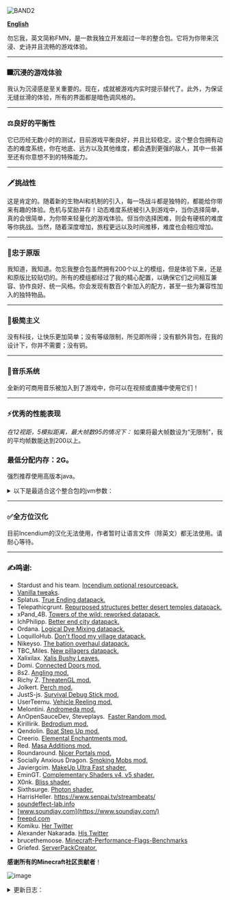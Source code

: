 
![BAND2](https://github.com/Rad586/Forget-Me-Not/assets/99306685/4bf45780-aa77-40ee-a769-95897a52e8e5)

[**English**](./README.md)

勿忘我，英文简称FMN，是一款我独立开发超过一年的整合包。它将为你带来沉浸、史诗并且流畅的游戏体验。

***
### **🎆沉浸的游戏体验**
我认为沉浸感是至关重要的。现在，成就被游戏内实时提示替代了。此外，为保证无缝丝滑的体验，所有的界面都是暗色调风格的。

***
### **⚖良好的平衡性**
它已历经无数小时的测试，目前游戏平衡良好，并且比较稳定。这个整合包拥有动态的难度系统，你在地底、远方以及其他维度，都会遇到更强的敌人，其中一些甚至还有你意想不到的特殊能力。

***
### **🗡挑战性**
这是肯定的。随着新的生物AI和机制的引入，每一场战斗都是独特的，都能给你带来有趣的体验。危机与奖励并存！动态难度系统被引入到游戏中，当你选择简单，真的会很简单，为你带来轻量化的游戏体验。但当你选择困难，则会有硬核的难度等你挑战。当然，随着深度增加，旅程更远以及时间推移，难度也会相应增加。

***
### **🌿忠于原版**
我知道，我知道。勿忘我整合包虽然拥有200个以上的模组，但是体验下来，还是和原版比较贴切的。所有的模组都经过了我的精心配置，以确保它们之间相互兼容、协作良好、统一风格。你会发现有数百个新加入的配方，甚至一些为兼容性加入的独特物品。

***
### **🎨极简主义**
没有科技，让快乐更加简单；没有等级限制，所见即所得；没有额外背包，在我的设计下，你并不需要；没有铜。

***
### **🎵音乐系统**
全新的可商用音乐被加入到了游戏中，你可以在视频或直播中使用它们！

***
### **⚡优秀的性能表现**
_在12视距，5模拟距离，最大帧数95的情况下：_
如果将最大帧数设为“无限制”，我的平均帧数能达到200以上。

### **最低分配内存：2G。**

强烈推荐使用高版本java。
<details>
<summary>以下是最适合这个整合包的jvm参数：</summary>
**默认分配6G，你可以根据需要自行修改xms和xmx的数值**。

`-Xms6G -Xmx6G -XX:+UnlockExperimentalVMOptions -XX:+UseShenandoahGC -XX:AllocatePrefetchStyle=1 -XX:ShenandoahGuaranteedGCInterval=1000000 -XX:+SegmentedCodeCache -XX:ReservedCodeCacheSize=188m -XX:NonProfiledCodeHeapSize=80m -XX:ProfiledCodeHeapSize=96m -XX:NonNMethodCodeHeapSize=12m -XX:MetaspaceSize=320m -XX:+AlwaysActAsServerClassMachine -XX:+AlwaysPreTouch -XX:+PerfDisableSharedMem -XX:+UseNUMA -XX:+UseNewLongLShift -XX:+UseVectorCmov -XX:+UseFastStosb -XX:-DontCompileHugeMethods -XX:+UseCompressedOops -XX:+UseCompressedClassPointers -XX:+UseLargePages -XX:+UseFastUnorderedTimeStamps -XX:+UseCriticalJavaThreadPriority`
</details>

***
### **✅全方位汉化**
目前Incendium的汉化无法使用，作者暂时让语言文件（除英文）都无法使用。请耐心等待。

***
### **✍鸣谢**: 
* Stardust and his team. [Incendium optional resourcepack.](https://modrinth.com/resourcepack/incendium-optional-resourcepack)
* [Vanilla tweaks](https://vanillatweaks.net/). 
* Splatus. [True Ending datapack.](https://modrinth.com/datapack/true-ending)
* Telepathicgrunt. [Repurposed structures better desert temples datapack.](https://modrinth.com/datapack/repurposed-structures-better-desert-temples-compat)
* xPand_4B. [Towers of the wild: reworked datapack.](https://modrinth.com/datapack/towers-of-the-wild-reworked)
* IchPhilipp. [Better end city datapack.](https://www.planetminecraft.com/data-pack/better-end-city-by-ichphilipp/)
* Ordana. [Logical Dye Mixing datapack.](https://modrinth.com/datapack/logical-dye-mixing)
* LoquilloHub. [Don't flood my village datapack.](https://modrinth.com/datapack/dfmv)
* Nikeyso. [The bation overhaul datapack.](https://modrinth.com/datapack/the-bastion-overhaul)
* TBC_Miles. [New pillagers datapack.](https://www.planetminecraft.com/data-pack/new-pillagers-better-structures/)
* Xalixilax. [Xalis Bushy Leaves.](https://modrinth.com/resourcepack/xalis-bushy-leaves)
* Domi. [Connected Doors mod.](https://modrinth.com/mod/connected-doors)
* 8s2. [Angling mod.](https://modrinth.com/mod/angling)
* Richy Z. [ThreatenGL mod.](https://github.com/Numelon-Softworks/ThreatenGL)
* Jolkert. [Perch mod. ](https://modrinth.com/mod/perch/version/1.0.0-1.19.2)
* JustS-js. [Survival Debug Stick mod.](https://modrinth.com/mod/survival-debug-stick)
* UserTeemu. [Vehicle Reeling mod.](https://modrinth.com/mod/vehicle-reeling/versions)
* Melontini. [Andromeda mod.](https://modrinth.com/mod/andromeda)
* AnOpenSauceDev, Steveplays.  [Faster Random mod.](https://modrinth.com/mod/faster-random)
* Kirillirik. [Bedrodium mod.](https://modrinth.com/mod/bedrodium)
* Qendolin. [Boat Step Up mod.](https://modrinth.com/mod/boatstepup)
* Creerio. [Elemental Enchantments mod.](https://modrinth.com/mod/elemental-enchantments)
* Red. [Masa Additions mod.](https://modrinth.com/mod/masaadditions)
* Roundaround. [Nicer Portals mod.](https://modrinth.com/mod/nicer-portals)
* Socially Anxious Dragon. [Smoking Mobs mod.](https://modrinth.com/mod/smoking_mobs)
* Javiergcim. [MakeUp Ultra Fast shader.](https://modrinth.com/shader/makeup-ultra-fast-shaders)
* EminGT. [Complementary Shaders v4, v5 shader.](https://modrinth.com/shader/complementary-unbound)
* X0nk. [Bliss shader.](https://modrinth.com/shader/bliss-shader)
* Sixthsurge. [Photon shader.](https://github.com/sixthsurge/photon?tab=MIT-1-ov-file)
* HarrisHeller. https://www.senpai.tv/streambeats/
* [soundeffect-lab.info](https://soundeffect-lab.info/)
* [www.soundjay.com](https://www.soundjay.com/)
* [freepd.com](https://freepd.com/)
* Komiku. [Her Twitter](https://twitter.com/RrrrroseAzerty)
* Alexander Nakarada. [His Twitter](https://twitter.com/thenakarada)
* brucethemoose. [Minecraft-Performance-Flags-Benchmarks](https://github.com/brucethemoose/Minecraft-Performance-Flags-Benchmarks)
* Griefed. [ServerPackCreator.](https://serverpackcreator.de/#/)

**感谢所有的Minecraft社区贡献者**！

![image](https://github.com/Rad586/Forget-Me-Not/assets/99306685/899561d2-07aa-4f2c-b20b-2034f9f81c56)

<details>
<summary>更新日志：</summary>


## **2.8.0**
  - 新增群系温度系统（kjs），当然也包括下界群系。
  - 怪物现在能通过击杀史莱姆/岩浆怪/村民/玩家来进化自身（kjs）。
  - 地下可能生成会移动的“矿石”（kjs）！
  - 用更加性能友好的方式实现了部分建筑的挖掘疲劳效果（kjs）.
  - 感谢 epic dungeons 模组带来的新地牢！
  - 新附魔：深渊诅咒（kjs）！它将根据你护甲上的诅咒种类提升伤害！
  - 发射器可以使用末影珍珠了（kjs）.
  - 感谢新版 andromeda 模组带来的工具提示动画！
  - 修复了 takes a pillage 相关崩溃。
  - 禁用了峡谷生成。
  - 降低了美西螈生成率，提升性能。
  - 用钗的灾厄村民现在只能固定格挡 7 点伤害。
  - 让所有自定义的“非常稀有”等级的附魔无法交易获取（kjs）。
  - 食用发光浆果能够触发发光受击效果了（kjs）。
  - 现在连锁闪电附魔与横扫之刃不兼容了（kjs）。
  - 修复了洞穴中生成猪的问题（拼写错误导致）。
  - 提升了深板岩钻石矿可能的额外掉落量。
  - 将常量声明移动到了对应的模块里（kjs）。
  - 恢复了长按攻击设定。
  - 把洞穴迷雾的颜色改成了黑色。
  - 新增了 waxable coral。
  - 更新了 e4mc。
  - 更新了 faster random。
  - 更新了 emi。

## **2.7.1**
  - 新增了 threadengl，见 2.7.0。
  - 修复了地下城装备附魔的崩溃。
  - 用 this is what u need 替代了 show me what you got，预防可能的崩溃。
  - 修复了轮子配方。
  - 实现了 up we go 模组的内容，烟花现在能给实体提供升力了（kjs）。
  - 改变了高亮流浪商人的方式(kjs).
  - 优化了 kjs 代码里的代码生成。
  - 新增了 beautiful tnts。
  - 更新了 bad optimizations。
  - 更新了 immediately fast。
  - 更新了 furnace boost。
  - 更新了 appleskin。
  - 更新了 farmers delight。
  - 更新了 servercore。
  - 更新了 fabric language kotlin。
  - 更新了 boat break fix。
  - 更新了 emi。

## **2.7.0**
  - 酿造系统大升级！新增了66种药水及其合成配方（kjs）！小心，女巫也可能会投掷这些新药水！（kjs）!
  - 更多，更多附魔！新增了28个新附魔（kjs）！有的诅咒有时能发挥正面作用。
  - 劫掠者，卫道士，猪灵，猪灵蛮兵现在能使用不同武器，发挥其特长了（kjs）！
  - （还没有加，cf不通过）新增了 threatengl，为客户端带来了帧数的飞跃。
  - 感谢 options profile 模组带来的配置预设功能！
  - 重构了两次 js 代码，现在性能比以前还要更好（kjs）。
  - 重新构想并改进了战斗体验。现在你的攻击速度更快（牺牲了一些攻击力），并且能够无前摇地造成伤害。此外，你不再能“长按攻击”了。
  - 新增了 icterine。尽管我禁用了几乎全部成就，仍然留下了一些来保证 incendium 正常运作。
  - 新增了 geckolib armor compat。我也不懂这个能不能提升性能...
  - 回调了 tectonic 的地形高度修改。
  - 新物品：免死金牌（kjs）！这是一个下界版的不死图腾。你可以用金块合成它！
  - 不是新武器（上次忘说了）：吹雪！这是一把武士刀，可以通过潜行、疾跑、空中三种状态，组合剑技！由流浪者掉落。
  - 新武器：流火！这是一把杖形武器，能够生成并号令火球，发动致命的攻击！潜行右键可以将小火球合并，召唤大火球攻击敌人；普通右键可以号令单个火球攻击敌人！由尸壳掉落。
  - 新物品：恶魔之心！它能够复活你...吗？由凋灵骷髅或凋灵掉落！
  - 修复了原版 bug：现在末地→主世界的传送不会重置除了末地环境效果的药水效果了（kjs）。
  - 修复了原版 bug：玩家重新连接不会再重置药水效果的倍率了（kjs）。
  - 尝试修复了玩家血量为 NaN 的 bug（kjs）。
  - 不知道谁忘记给黄金钥匙和虚空钥匙加配方了。我保证它们现在能合成了。
  - 用 andromeda 里的神秘袋代替了神秘包裹。现在它可以到处丢了。
  - 用 andromeda 的解除骑乘特性代替了 kjs 里的实现。
  - 实现了一些苦力怕机制（kjs）, 开启了生物破坏游戏规则，移除了 health blast。
  - 用普通骷髅头颅替换了下界哨站的凋零骷髅头颅。
  - 重新配置了 terralith 的地下建筑的战利品表，顺手干掉了铜矿。
  - 溺尸可以在洞穴的水坑里生成了。
  - 你有可能遭遇幻术师伪装的劫掠者！这个劫掠者有点可疑（kjs）...
  - 每击杀玩家三次，末影龙都会恢复其最大生命值的50%。末影龙，我是来谈条件的...等等，啥？！
  - 将末影龙的伤害提升了约30%，桀桀桀~
  - 被末影龙击杀将减少你总计1点生命上限（kjs）。
  - 修复了末影龙最后一击时血量为 null 的问题（kjs）。
  - 末影之眼在掉落时会发光了(kjs)。
  - 移除了 无史莱姆块摔落伤害特性（kjs）。
  - 实现了物品掉落的腾空效果，移除了 droplight 及其附属（kjs）。
  - 更新了汉化。
  - 把 options.txt 移动到了 kubejs/config 文件夹里，防止覆盖用户配置（kjs）。
  - 现在红色下界砖及其变种将掉落普通下界砖，除非用精准采集。
  - 如果掉落虚空，你将会以6颗心为代价，传送回地表。
  - 通过预加载下界和末地，防止了首次进入的卡顿（kjs）。
  - 你现在不会出生在山地了。
  - 移除了 entity culling。
  - 移除了 nullscape。
  - 移除了 spoorn bounty mobs。
  - 移除了 spark。我也不知道自己为什么会忘记删...
  - 移除了 arrow entity loop drop。
  - 移除了 remove kjs default lang。
  - 新增了 morejs。
  - 新增了 stoneworks。
  - 新增了 texels paintings。
  - 新增了 show me what you got。
  - 重新加入了 fuel info。
  - 更新了 modernfix。
  - 更新了 immediately fast。
  - 更新了 faster random。
  - 更新了 bad optimizations。
  - 更新了 kubejs。
  - 更新了 emi。
  - 更新了 fancy menu。
  - 更新了 fabrication。

## **2.5.0**
  - 感谢 mobtimizations 带来的生物 AI 优化！
  - 感谢 nullscape 带来的末地群系更新！此外，优化了末地重力的实现（kjs）！
  - 优化了世界生成。一开始可能有点小卡（因为加载太快了），但很快会恢复正常。将区块构建线程限制至 2，减少了卡顿。简而言之：更少的群系细节，更快的世界生成。
  - 更新了 faster random。世界生成应该会快很多。旧存档的世界生成可能会有一些不连续。
  - 重写了脚本。有的运行速度得到了飞跃，有的可读性大大提升（kjs）。
  - 革新了附魔系统。铁砧的等级上限被锁定在了 50，但你不会再获得诅咒惩罚了。
  - 更广阔的地貌！
  - Progressive bosses 的功能已经被 be style wither 和 true ending 取代了。享受头目战吧！
  - 现在你可以切换开关自动拾取功能了！功能虽小，但大大提升了实用性。
  - 对一些群系的地物进行了去重，现在世界生成会更快更连续。
  - 修复了末地→主世界的传送触发死亡惩罚机制的问题（kjs）。
  - 特定怪物的攻击可能给予你负面效果！现在这些生物更有“个性”了！
  - 修复了时间命令扰乱血月事件的问题（kjs）。
  - 有发光效果时，受击将使吸引周围怪物的仇恨（kjs）。
  - 减少了破碎的热带草原和黑森林群系生成时造成的卡顿。
  - 用 async locator 代替了 structure essentials。
  - 优化了 servercore 的配置文件，减少了卡顿。
  - 稍微优化了猪灵的 AI。
  - 苦力怕在爆炸时可能产生药水效果云（kjs）。
  - 灾厄村民现在可能射击烟花火箭，甚至吹奏他们的山羊角（kjs）！
  - 感谢 flower patch 使花朵能像蜡烛一样放置！此外，这些花丛能够在世界中生成！
  - 感谢 swampier swamps 带来的更好的沼泽！此外，就像新版本的游戏那样，能发射带毒箭矢的骷髅也会在沼泽中生成！
  - 现在整合包不与小地图类模组冲突了（kjs）。
  - 感谢 totw modded 和我自己带来的指路石高塔变种！我懒得把我做的变种单独发一个数据包，你可以随便用就是了。
  - 感谢 hopo better ruined portals 带来的新结构！有一些结构本来是生成在地下的，但我把他们整上来了。此外，我还对它们做了一些平衡性调整。
  - 新的交通方式：拉车！你可以自己拉，也可以用马来拉！
  - 新的交通方式：滑翔之羽（kjs）！它将为你带来短暂的滑翔能力！
  - 现在你无法破坏被守护的容器了（但你仍然可以炸开，或用漏斗偷掉）。
  - 你现在无法在水中使用末影珍珠了（kjs）！
  - 鹦鹉现在不会在你跳跃时下肩！此外，如果你肩上有鹦鹉，你不会再受到摔落伤害（kjs）！新增了 perge 模组。
  - 现在你可以在生存模式合成并使用调试棒了（功能有限）！新增了 survival debug stick 模组。
  - 感谢群星模组带来的微存储功能！现在你可以像老版本那样，在合成栏存放物品！
  - 感谢 backported wolves 为我们带来新版本的变种狼！
  - 现在你最多同时拥有三只狼（kjs）。
  - 用于击杀生物的箭矢将会掉落自身。新增了 arrow entity loot drop 模组。
  - 传送门遗迹的箱子有小概率生成被诅咒的盔甲！小心，这些“生物”（或者说盔甲？）来自下界，能够破坏方块！
  - 现在你能够在无支撑方块的情况下放置梯子！新增了 lengthy ladders 模组。
  - 现在你可以通过潜行来伤害村民警卫。此外，攻击铁傀儡和村民需要潜行了（kjs）。
  - 新增了 vehicle reeling 模组。
  - 通过某种天才的方式实现了火把附火攻击。移除了 torch hit。
  - 修复了宠物驯服后生命不满的问题（kjs）。
  - 修复了 living things 模组的战利品表。
  - 修复了苦力怕爆炸给予无限假虚弱效果的问题（kjs）。
  - 船或矿车内的生物受到玩家攻击时会下船（kjs）。
  - 水下受击将降低玩家氧气值（kjs）。
  - 每 6 天，玩家都可以豁免一次致命伤害（kjs）。
  - 被驯服的实体现在不会死于“部分”伤害（kjs）。
  - 现在村民交易不会重置了，但注意，他们的交易不会随工作站改变而重置！此外，平衡了村民交易。
  - 使用“对应”工具攻击铁傀儡或雪傀儡将造成额外伤害（kjs）。
  - 着火时举盾将减少其耐久（kjs）。
  - 禁用了高压苦力怕生成。
  - 消灭了悦灵（性能原因）。
  - 启用了群星模组的磁铁。
  - 现在玩家死亡掉落物不会消失了（kjs）。
  - 实现了手动下船（kjs）。 移除了 this boat is mine。
  - 实现了睡眠增益（kjs）。 移除了 bed benefits。
  - 将牛奶桶的最大堆叠数量设为了 4.
  - 现在史莱姆块将完全防止摔落伤害（kjs）!
  - 现在右键追溯指南针和钟会有提示了（kjs）。
  - 禁用了村民跟随绿宝石的特性（性能原因）。
  - 移除了 combat enchantments（性能原因）。
  - 一些动物不再会消失了，享受农耕吧！
  - 改变了一些结构的盐和散布类型。
  - 消灭了村民航船和灾厄村民的丛林哨站的铜。
  - 纠正了脚本中的拼写错误（“dialouge”）（kjs）。
  - 整理分类了服务端脚本（kjs）。
  - 为刷怪笼和调试棒添加了提示（kjs）。
  - 新增了 kubejs additions。
  - 其他我忘记或懒得列出的细节。
  - 移除了 environmental creepers，它的功能已经在 majrusz's difficulty 中实现了。
  - 移除了 dragon fight，它会在龙战中途导致崩溃。
  - 移除了 glow inc sac，它的功能已经在 unaverage tweaks 中实现了。
  - 移除了 custom speed，它偶尔会导致崩溃。
  - 更新了 tectonic。
  - 更新了 andromeda。
  - 更新了 unaverage tweaks。
  - 更新了 fabrication。
  - 更新了 modernfix。
  - 更新了 immediately fast。
  - 更新了 bad optimizations。
  - 更新了 emi x2。
  - 更新了 fancymenu x3。
  - 更新了前置：fabric language kotlin, architectury, cupboard, konkrete 和 rhino。
  - 更新了 fabric loader。

## **2.3.0**
  - 怪物们的反击！掠夺者现在可能使用一次性的烟花攻击；怪物们可能成群出现；苦力怕拥有一定的爆炸抗性并可能携带负面效果；唤魔者可能使用他们的不死图腾；如果你击杀太多亡灵生物，怪物军团将会为它们报仇；击杀末影龙后，部分怪物将更加难缠。加入了 majruszs difficulty。
  - 很多很多方块现在拥有“粗糙度”和“弹性”的设定，虽然这项改变很难察觉，但能让你的探索更加有趣！
  - 感谢 majruszs enchantments 带来的新附魔！
  - 通过 kubejs 实现了“有限的生命”的特性。移除了 limited lives。
  - 修复了与超级血月相关的东西。
  - 抹除了发光鱿鱼。用荧石粉，而不是发光墨囊！
  - 现在会有更多与下界合金相关的东西出现在下界的宝箱里。
  - 削弱了龙装备。
  - 禁用了灵魂吞噬者以及爆炸附魔。
  - 为豹猫，青蛙，悦灵，蜜蜂和狐狸新增了战利品。
  - 略微提升了宝箱怪的出现概率。
  - 新增了游戏载入界面的转场效果。
  - 为铁砧的小提示添加了文字描述。
  - 为首次击杀铁傀儡，以及左键指路石新增了提示。
  - 禁用了劫掠兽死亡动画（兼容性原因）。
  - 修复了试验假人物品名未翻译的问题。
  - 更新了 modernfix。
  - 更新了 emi。
  - 更新了 fancymenu x2。
  - 更新了 fmndis。

## **2.2.1**
//一些关键的修复。
  - 修复了一个与 takes a pillage 相关的崩溃。
  - 服务端现在能正常使用了。
  - 修复了与 end island enderman 相关的格式错误。
  - 一些减少卡顿的优化。
  - 重新加入了 bad optimizations。
  - 略微优化了启动时脚本。
  - 修复了游戏不使用系统语言的问题。
  - 更新了 fancymenu，应该修复了很多小的UI问题，同时更新了所有自定义UI来适应新版本。
  - 改变了物品拾取提示的触发条件。
  - 禁用了玻璃瓶投掷。
  - 加入了 seamless loading screen。
  - 为首个被破坏的木头加入了提示。
  - 暂时移除了 progressive bosses（兼容原因）。
  - 重新加入了 universal enchants。
  - 禁用了蜘蛛护甲套装。
  - 减少了树叶掉落物。
  - 死亡掉落物品现在会发光。
  - 移除了 custom splash screen。
  - 移除了 remove reload screen。

## **2.2.0**
//最后，高速区块加载与稳定高帧达成了和解。
  - 修复了一个与地下城护甲相关的崩溃。
  - 修复了一个与村民交易配置相关的崩溃。
  - 提升了区块加载速度。
  - 为了更高的效率，用 stutter fix 取代了 smooth boot。
  - 脚本优化。
  - 为了更好的性能，禁用了树叶缓速。
  - 移除了 FMNS（泰拉瑞亚史莱姆）。我受不了那些古怪的碰撞箱了。
  - 为了更好的性能，禁用了水中气泡柱和熔岩飞溅效果。
  - 引入了等级来削弱经验修补附魔。
  - 提升了困难难度下，僵尸与骷髅的伤害，以及苦力怕的生命值。
  - 降低了在小型飞艇中获得钻石的概率。
  - 减少了制作追溯珍珠所需的末影珍珠。
  - 僵尸村民得到了强化。
  - 现在你能够用滚轮选定收纳袋的物品了。新增了 bundle scroll。
  - 你现在能够将鱼放回水中了！
  - 改进了山脉生成！更新了 tectonic。
  - 加入了提示音，以及载入提示。
  - 改变了大型建筑的密码值和异种建筑间隔，它们现在（应该）不会和中型建筑生成在一块了。
  - 加入了 presence footsteps。禁用了 auditory 的方块音效。挺酷的。
  - 副手位盾牌在不使用时将自动隐藏。加入了 shield disruptor。
  - 改进了前进（或后退）和跳跃镜头。加入了 camera overhaul。
  - 改变了追溯指南针的给予时机。
  - 修复了工具的选择与使用音效。
  - 改进了穿刺附魔的描述。
  - 修复了箱子提示。
  - 为红石矿石和火把新增了提示。
  - 移除了水下粒子。
  - 提升了雨的透明度。
  - 为了兼容性，移除了 universal enchants。
  - 为了更好的性能，用 wolves with armor 替代了 armorful。
  - 为了更好的性能，移除了 tumbleweed。
  - 不会有怪物生成在空岛上了。享受风景吧。
  - 移除了 mes。
  - 移除了 fish on leash。
  - 更新了 emi x2。
  - 更新了 fabrication。
  - 更新了 harvest with ease。
  - 更新了 enchant tweaker。

## **2.1.2**
  - 为环境音效添加了音调变种！ 
  - 新的灾厄村民！加入了 takes a pillage。
  - 大改了追溯珍珠，现在它用起来舒服多了。
  - 更好的末地龙战！加入了 true ending 数据包。
  - 革新了饥饿值生命回复系统，就和 combat test 里的一样！加入了 good oi' regen。
  - 新的海上结构供你探索！加入了 dungeons arise seven seas。
  - 末地建筑现在不会再生成在主岛上了。
  - 在脚本中用玩家进度代替了持久数据，应该能避免死亡重置的问题了。
  - 袭击中的灾厄村民可能会穿着护甲。用 armorful 代替了 wolves with armor。
  - 新的史莱姆机制与动画。加入了 luna slimes。
  - 禁用了紫水晶生长。紫水晶应该是稀缺资源，而不是可大量刷取的玩意儿。
  - 修复了玩家的起始脚本在服务端运行的问题。
  - 移除了铁傀儡和狼的自然回血。
  - 写了个玩家进度清除器，防止玩家数据里存太多东西。
  - 再也不用担心一次破坏太多方块！加入了 relaxed instabreak，当然还有关于它的小贴士。
  - 20 以上的生命值现在合到一条展示。加入了 colorful hearts。
  - 加入了风滚草！
  - 加入了新的末地结构。
  - 把自定义村民交易带回来了。
  - 降低了袭击者的跟随半径。
  - 大幅减少了箱子中出现的石英。
  - 更好的史莱姆攻击效果。
  - 修复了关于末影龙的提示。
  - 新增了：黑曜石、草、马、羊驼、狼和紫水晶母岩的提示。
  - 物理模组的彩蛋特性现在已经无法触发了。很多人误触按键，按钮乱飞，现在再也不会了。
  - 你不会再出生在海洋群系中了。
  - 禁用了一些环境音效，还有守卫者的诅咒音效（很吵）。
  - 加入了 bad optimizations，应该能带来一些性能提升。
  - 加入了 unaverage tweaks。
  - 加入了随机化默认烟花。新年快乐！
  - 更新了 andromeda x2。
  - 更新了 modernfix x2。
  - 更新了 emi。
  - 更新了 fabrication x3。
  - 更新了 go fish。
  - 移除了 piglin safety（功能重复）。
  - 移除了 better hidden chat（不再需要）。
  - 移除了 eldritch mobs（导致 bug）。
  - 移除了 spark，这个模组仅用于测试。

## **2.1.1**
  - 修复了船和矿车无法使用的问题。
  - 亡灵诅咒现在与黑暗诅咒不兼容。
  - 金钥匙可以被烧炼回收成金锭了。
  - 为金钥匙和兔子皮添加了游戏内提示。
  - 将工作台的工具提示换成了游戏内提示。

## **2.1.0**
  - 将指南替换为了游戏内的实时提示。
  - 通过 kubejs 实现了游戏后台的一堆东西。移除了 FTB 任务及其依赖。这花了一些时间，但值得。
  - 重新加入了原版音乐！一共 43 首！
  - 为锻造台、铁砧、工作台和祛魔台添加了提示按钮。
  - 修复了一处稀有的，因末影珍珠导致的崩溃。
  - 修复了一个经验复制手段。小心束魂附魔和绑定诅咒的组合！
  - 附近有怪物时，你无法打开箱子！但是你可以使用金钥匙强行打开它们。
  - 僵尸现在能够拾起或生成时自带物品并投掷它们！它们也许不太聪明，但总会有办法的。
  - 为工作台和附魔台添加了工具提示。
  - 降低了从猪灵蛮兵掉落特殊装备的概率。
  - 提高了骷髅的伤害。*狙击手就位*
  - 重新绘制了染料的贴图，现在看起来更贴合原版了。
  - 为难度选择界面添加了提示。
  - 为首次重生，首次破坏石头，首次破坏深层铁矿石，首次进食，首次拾起灵魂之星，首次攻击僵尸，首次攻击骷髅，首次攻击苦力怕，首次攻击史莱姆（或岩浆怪），首次攻击村民警卫等等事件添加了提示。在游戏里试试就知道了。
  - 恶魂死亡爆炸，同时配备了新的死亡动画。好玩，哈哈。
  - 大幅加强了成年僵尸村民，但小僵尸村民不会主动攻击你。此外，还降低了村民被感染为僵尸村民的概率。
  - 降低了守卫者移动速度。
  - 移除了高山群系中的部分地表铁矿石。
  - 修复了橡木船名字。世界上只有一种船。
  - 修复了物品展示框的显示问题。不知道为啥我把它关掉了。
  - 附魔金羽毛可能出现在高塔的箱子里了。
  - 降低了床的爆炸强度。
  - 削弱了手斧。
  - 移除了 llama steeds，它的功能在 tweakeroo 中已经被实现了。
  - 移除了失落城镇建筑的氧化铜装饰建筑。
  - 更新了 andromeda x2。
  - 更新了 waystone。
  - 更新了 fabricatio。
  - 更新了 fabric api。

## **2.0.0**
  - Boss 音乐和 credit 界面音乐回归！ 
  - 降低了末影龙自然回血以及龙息攻击频率。
  - 将进化附魔的等级上限设置为了Ⅱ。
  - 修复了下界合金巨锤和长枪的升级配方。
  - 修复了灵魂之星分解配方。
  - 再次消灭了最后的一点铜矿。
  - 降低了末地外岛变种末影人的追踪半径。
  - 更新了 MakeUp shader，不会在特定月相出现黑屏了。
  - 现在禁用了世界地图、小地图模组。很多人用它们传送作弊。
  - 一些游戏规则优化。
  - 更新了 recipe essentials。
  - 更新了 EMI x2。
  - 更新了 Harvest with ease。
  - 更新了 fabication。
  - 更新了 BOMD。
  - 更新了 modernfix。

## **2.0.0b**
//欢迎来到一个全新的，充满生机的世界，留下更多美好的回忆吧。
  - 更壮丽的地形生成与自然音效。
  - 更多建筑以及更优的建筑生成。
  - 游戏的版本由 1182 迁移到了 1192。
  - 更优的性能。
  - 更好的平衡。
  - 更少的模组。

## **1.3.3**
  - 添加了新的音乐！它们都来自于 Komiku，一位非常棒的艺术家！
  - 为指南添加了翻译键。一本指南，多种语言！
  - 大改了默认的物品附魔。
  - 更新了附魔组别。
  - 新增了 audio engine tweak。这应该能够修复与声音池相关的 bug。
  - 禁用了村民警卫的副手物品。这应该能修复那些少见的大卡顿。
  - 远程攻击现在能够无视无敌帧。多重射击现在与无限，力量与虚空射击不兼容了。远程怪物现在更强了。
  - 更长的死亡物品消失事件（20 分钟）。
  - 清理了一些 kubejs 的代码。
  - 更新了地下城武器模组的武器描述。
  - 禁用了漂浮射击。有漂浮射击Ⅲ后，你可以到处乱飞。
  - 降低了度过超级血月所需的击杀数。
  - 新增了 bastion overhaul。
  - 常规指路石高塔的梯子现在直通塔顶。
  - 幻翼现在无法穿过方块了。
  - 用深层金矿石代替了沙漠海底神殿变种里的粗金块。
  - 减小了下界矿石的生成规模。下界挖矿的收益太高了。
  - 破坏你自己的指路石现在只会掉落一个灵魂之星了。但第一次破坏会返还两个。
  - 将不死族海盗船的海豚骑士换成了守卫者骑士。
  - 新增了 no more underwater dismount。现在真的会有守卫者骑士了。
  - Shiraz palace 中的怪物不会再掉落护甲了，且其中的凋零骷髅被替换为了普通骷髅，它们现在持有带冲击附魔的弓。
  - 禁用了零重力附魔。
  - 降低了主世界陆地海底神殿变种的生成率。
  - 焦黑矿井现在生成于雪原群系中。
  - 指路石现在永远只会消耗 1 级经验。
  - 降低了流毒嵬中，灼炎僵尸的生成权重和数量。降低了灼炎僵尸的跟随距离。
  - 降低了灾厄村民的跟随距离。
  - 移除了去强制加载的操作。
  - 移除了 FMND。将它的维度提取成了一个数据包。
  - 附魔台现在不需要书来合成了。没有书，这就是百分百的魔法。
  - 将投射物的可视距离改为 80，它们现在不会在低模拟距离下看起来有问题了。
  - 移除了 seperated leaves。它让丛林里的小灌木秃顶了。
  - 提升了 fmn tweaks 的载入优先级。
  - 清理了自定义和汉化包内的文件，也许提升了启动速度。
  - 降低了刷怪笼检测半径，略微提升了性能。
  - 可投掷的碗和荧石粉。
  - 让地下城武器和护甲的描述更暗，提升可读性。
  - 将起始信息的通知消息转移到了动作栏上。
  - 将月相事件的通知消息转移到了动作栏上。
  - 移除了 aquatictorches。

## **1.3.2**
  - 修复了袭击中的巨大卡顿。禁用了唤魔者和卫道士的死亡动画。
  - 提升了最低受到摔落伤害的高度。新增了 minfalldistance。
  - 修复了沙层材质。更新了 FMNIW。
  - 修复了一个刷经验的方法。禁用了灵魂水晶拆解。
  - 汉化了旅行者地图。
  - 右键钟来高亮袭击者十分钟。
  - 将 ice tower 和 castle 的铜块换成了各种海晶石块。
  - 铁傀儡和猫现在能够行走在细雪上（听起来有点怪），且免疫寒冷伤害。
  - 禁用了鲨鱼和鲸鱼生成。我们不需要这些在水下疯狂自转的大块头。
  - 增加了卫道士的移动速度。
  - 调整了寒冷群系的战利品表。
  - 削弱了地下城护甲的速度加成。削弱了雪之护甲套装。
  - 禁用了莽撞附魔。前期太冲，后期太强。
  - 减少了死亡物品扩散半径。现在你不会满地爆物品了。
  - 减少了 shiraz palace 和 scorched mines 的战利品。
  - 防止玩家误伤村民守卫（你仍然可以用打火石激怒他们）。不过你不会想和他们干架的，相信我。
  - 玩家现在在死亡时会掉落更多经验。
  - 现在饥饿的消耗速度都和普通模式下一样了。
  - 将指路石传送等级消耗上限设置为 2。
  - 削弱了咯笑扫帚。禁用了咯笑扫帚的合成配方。
  - 调整了铁砧回收配方。
  - 作物堆叠上限上升到了 72。
  - 移除了钻石的堆叠限制。
  - 提升了村民守卫护甲的耐久度。
  - 禁用了 desert ruin 的生成。
  - 降低了仙人掌果生成率。
  - 移除了 terralith 建筑中的铜。
  - 更新了黄金羽毛的效果。现在会有一个小小的抬升了！
  - 延长了收纳袋消失时间。
  - 为之前新增的动物修改了死亡动画。
  - 移除了沙层战利品表。
  - 移除了重装兵的皮革掉落。
  - 更新了 modernfix。
  - 移除了日志中的配方错误信息。
  - 更新了 structure essentials。
  - 为提升载入速度，清理了一些不被使用的材质。更新了 FMN animals。更新了 FMND。
  - 更新了 FTB Quests。
  - 移除了 whereisit。我不认为加了那么多新物品。
  - 移除了 fabric shield lib。

## **1.3.1**
//亡羊补牢，为时不晚。
  - 更新了群系标签，提升了兼容性。
  - 回滚了血条展示样式。
  - 新增了鲜血大剑和猩红王冠。猪灵蛮兵小概率掉落。
  - 调整了胡萝卜模式的增益曲线。
  - 将 immersive weathering 替换为了 FMNIW，改善了性能。
  - 新增了 Yungs Better End Island。
  - 禁用了 Andromeda 的自动作物种植，因为已经有对应模组了（性能更优）。
  - 回滚了 seperate leaves 的版本，比新版快一些些。
  - 玩家登录时移除所有强制加载区块，改善性能。
  - 修复了金粒和金锭的烧炼及熔炼回收配方。
  - 移除了日落综合症。这个机制有些问题。
  - 禁用了刷怪笼中的生物渲染，因为它与光影有冲突，还会导致破坏时短暂的卡顿。
  - 修复了按下 shift 时，铁制盔甲在锻造台中的错误摆放。调整了板甲配方。
  - 村民警卫，驯鹿，胡秃鹫，还有所有种类的羊，鸡，兔子都可以在细雪上行走，且免疫寒冷伤害了。
  - 可投掷的玻璃瓶。没人会不爱这个特性的。
  - 因为 Andromeda 模组，现在你能够用矿车采掘整个箱子（包括内容物）了。
  - 减半了末影龙的自然生命回复。
  - 降低了精英怪生成率。
  - 降低了胡秃鹫的生成权重。
  - 调整了收纳袋配方。追兔子很累。
  - 皮革靴子现在自带摔落保护Ⅰ。
  - 修复了犀牛的战利品表。
  - 降低了岩浆史莱姆的刷新率。
  - 削弱了小僵尸、小封冻僵尸、小灼炎僵尸和小尸壳。
  - 削弱了蓝色史莱姆。
  - 增加了山羊毛皮→羊毛配方。山羊现在能掉落羊肉了。
  - 冰河猎人现在可能掉落坚固登山套装中的一个装备。
  - 清除了所有配方成就。
  - 用绯红菌核代替了猩红山脉的深层红石矿石。
  - 设计了路径点创建界面的暗色界面。
  - 现在锻造台能用镐子挖了，烟熏炉能用斧头挖了。
  - 改变了附魔攻击粒子和暴击粒子。
  - 略微调整了黄金羽毛和村民警卫的头盔的材质。
  - 禁用了 bliss 的物理模组兼容。它们本来就兼容。
  - 移除了 improved stations。真的有人用过这些半砖工作站吗？
  - 移除了 YDM's weapon master。
  - 移除了 kiwi，它是用于测试的。

## **1.3.0**
//细节定成败。
//细节定成败。
  - 修复了胡萝卜模式。我一直没注意到这个问题，直到我做了一堆吃的，然后生命值上限一点没提。
  - 标签化合成。没有日志刷屏，更好的兼容性，更加合理。仍然有一些无法语法分析的配方，但这是另外一个模组的问题，相信我，它们什么影响都没有。
  - 为警卫村民定制了独特的装备！并且他们现在不会一直吃吃吃了。
  - 修改了地下城护甲的工具提示。现在它描述的是对应套装的能力。
  - 修复了部分群系的生物生成。现在那些群系不会只生成猪和史莱姆了。这是一些误拼写的ID和重复的键值导致的。抱歉！如果仍有此类问题，请向我汇报。
  - 革新了使用小刀击杀的动物掉落物。
  - 出于平衡原因，移除了 spoorn bounty weapons。
  - 修复了 100 天事件的维度锁。
  - 更新了指南。新增了“日落综合症”。
  - 禁用了 mining dimensions 模组的附魔。用 FMND 替代了 mining dimensions。
  - 修复了长时间游玩导致的受伤延迟问题，大概。
  - 修复了狼和铁傀儡的自动生命回复。
  - 新增了畜肉肉片及其配套的食用动画以适配农夫乐事。
  - 修复了 C2ME 关于矿石生成率的日志刷屏。
  - 用 nerb 替代了 no recipe book，提升了性能。
  - 禁用了紫水晶傀儡的生成。本来它会生成在针叶林里...
  - 新增了 Narrus Yeetus，移除了 rebind narrator。大概增加了启动速度。
  - 新增了 removee2jworldgen。
  - 为什么不是铁避雷针呢？
  - 用黄金羽毛替换了高塔的缓降药水。
  - 略微提高了死亡惩罚。
  - 修复了寒冰补给箱的战利品表。
  - 修改了灵魂之星的工具提示。
  - 指路石现在可以被合成了。
  - 为几乎所有生物掉落添加了"killed_by_player"的条件。
  - 无精英末影龙和凋零。
  - 禁用了僵尸投手的生成。
  - 降低了地狱中，恶魂的生命值。
  - 削弱了小僵尸疣猪兽。
  - 提高了地下城武器的出现率，降低了简单刀剑武器的出现率。
  - 管道哨兵现在可能掉落末影之眼。
  - 沙漠烈焰人现在可能掉落烈焰粉和金锭。
  - 移除了废弃矿井中的绳子战利品。
  - 移除了海盗船上的红石战利品。
  - 移除了更好的要塞中的红石战利品。
  - 将劫掠兽重新加入了劫掠事件中。
  - 蝎子现在能够生成在雨林中。
  - 为鲸鱼添加了生成消耗。
  - 拓展了可作为石头来合成的物品。
  - 降低了秃鹫和胡秃鹫的索敌距离。
  - 降低了部分水生生物的速度。
  - 起始提示。
  - 为更多生物更新了受击粒子。
  - 修复了仙人掌果的配方。
  - 禁用了 living things 和 earth to java mobs 中的血量递增。
  - 一些数不上名来的小修复。
  - 武器化的门。
  - 更新了 redirector。
  - 更新了 the impossible library。
  - 更新了 FTB teams。
  - 新增了 complementary v5 光影。
  - 新增了 Bliss 光影。

## **1.2.3**
  - 从灾厄巡逻队中移除了劫掠兽。
  - 修复了 rotten creatures 的怪物生成问题，它的配置文件本来是无效的。
  - 禁用了精英怪物的加速和冲刺能力。
  - 降低了连锁挖矿的饥饿消耗。
  - 提高了紫水晶傀儡生成在紫水晶洞中的概率。
  - 石英现在是概率掉落了。
  - 降低了青金石的掉落量。
  - 禁用了咸水鳗鱼和鹦鹉螺的生成。
  - 提升了卫道士和猪灵蛮兵的移动速度。
  - 削弱了困难模式下的警卫村民。
  - 略微降低了困难难度下的骷髅血量。
  - 调整了羽人、瑾瑜、苦力怕、海洋、图腾、烈焰、巨龙、芝士、寒冰之心的合成配方。
  - 调整了铁砧回收配方。
  - 禁用了附魔金苹果的合成。
  - 移除了风袭山丘的铜矿生成。
  - 移除了巫妖塔的红石生成。
  - 降低了 CIT 的检查频率，提升了少许性能。
  - 替代了部分 advanced compass 中的材质，大概能提升渲染性能。
  - 警卫村民现在不会把铁巨剑作为武器了。
  - 新增了 fish no stuck。
  - 为铁傀儡调整了死亡动画。
  - 调整了青金石在附魔台上的展示动画。现在它们看起来不会那么像掉落物了。
  - 调整了魔法火焰的破坏效果。
  - 更新了 JEI 的汉化。
  - 更新了 Living Things。
  - 改变了 illager invasion 模组的某些材质来适配整合包。

## **1.2.2**
  - 禁用了一刷经验的方法，禁用了灵魂水晶的堆叠。
  - 基于难度的头目属性和维度怪物属性。
  - 基于时间的怪物难度（从第40天开始增加）。
  - 新增了 Just Enough Farmers Recipes。我居然忘记了……
  - 新增了 redirectionor，更新了 redirectionor。
  - 禁止了因长时间不睡眠而生成的幻翼。
  - 修复了无法在工作台上快捷合成的问题。移除了 visual workbench。
  - 延长了闲置 FPS 降低的等待时间。
  - 提升了死亡惩罚。
  - 降低了史莱姆额外掉落出现的概率。
  - 削弱了小疣猪兽。
  - 回调了灼炎僵尸的属性。
  - 禁用了冻结附魔。
  - 降低了独特级武器在箱子中的开出率。
  - 降低了灼炎僵尸在绯红森林中的生成率。
  - 调整了渔获。
  - 降低了钓上钻石鱼的权重。
  - 新增了 Logical Dye Mixing 数据包。
  - 禁用了更好的废弃矿井中的红石矿生成。
  - 禁用了女巫的红石掉落。
  - 禁用了普通劫掠者的绿宝石掉落。
  - 为 easy anvils 设计了暗色界面。
  - 为上色模组添加了汉化。
  - 更简洁的物品标签。
  - 更新了 modren fix。
  - 更新了 Illager Invasion。
  - 更新了三次 fabrication。
  - 更新了两次 separated leaves。

## **1.2.1**
//1.2.1 侧重于 bug 修复以及性能提升。
  - 修复了指路石无法生成在下界和末地高塔上的问题。
  - 末地掉入虚空的玩家现在能够掉回到主世界了。
  - 新增了 servercore，移除了 get it together drops。
  - 修复了建筑中灯笼含水的问题。移除了 Lanterns Belong On Walls。
  - 移除了 project: save the pets。
  - 移除了 sneaky curses。
  - 移除了 extended armor bars。
  - 禁用了怪物的狂暴和分身能力。
  - 禁用了魔鬼鱼，骨蛛和海马的生成。
  - 禁用了泥浆湖生成。
  - 新增了 separated leaves。
  - 附魔之瓶现在无法作为祛魔台的催化剂了。新增了灵魂之星分解为附魔之瓶的配方。
  - 劫掠兽不会再出现在劫掠队伍中了。无精英劫掠兽。
  - 拓展了灵魂之星掉落的生物击杀列表。
  - 调整了木乃伊僵尸的生成群系，它们现在不会生成在沙滩上了。
  - 移除了原版箱子中的红石。
  - 禁用了攀岩僵尸的生成。
  - 火焰保护附魔无法再被应用到物品上。
  - 削弱了无名之刃和坚挺暴风刃。
  - 降低了灼炎僵尸的生命值。
  - 略微降低了绯红森林和灵魂沙峡谷的灼炎僵尸的生成规模。
  - 移除了叛节套装的配方。
  - 新增了自定义心的食用动画。
  - 更干练的方块破坏粒子。
  - 调整了畜肉的材质以贴近原版风格。
  - 调整了南瓜头套的视觉效果，现在它更像墨镜了。

## **1.2.0**
  - 新增了维度。
  - 新增了群系特有的生物变种。
  - 基岩现在被黑曜石替换了。
  - 更新了维度音乐。
  - 平衡了头目战。
  - 更新了指南。
  - 禁用了延龄草的生成。移除了药草。
  - 现在伐木模式无须手持斧头了。
  - 禁用了 better animals plus 的头颅掉落。
  - 修复了物品展示框。移除了 Click Through。
  - 无精英头目。
  - 禁用了精英怪物的再生能力。
  - 禁用了原始针叶林的铜矿生成。
  - 提升了守卫者坐骑能力的概率。
  - 更多铁级的武器。
  - 现在你需要用农夫乐事中的小刀或锄头来破坏草，获取小麦种子。
  - 更新了 Modern Fix。
  - 更新了 Andromeda。
  - 更新了 IlmusuEnchantments。
  - 更新了 Fabric Language Kotlin。
  - 调整了独立实体视距。
  - 更新了 e4mc。

## **1.1.1**
  - 修复了宝箱怪概率不正常的问题。
  - 修复了骑乘时的 hud。
  - 修复了铲子的挖掘速度。
  - 提升了死亡惩罚。
  - 无精英泰拉瑞亚史莱姆，僵尸水手，骷髅水手和甲虫。
  - 沙漠烈焰人现在不会掉落红石粉了。
  - 禁用了指南针上，illager invasion 模组的灾厄村民显示。
  - 降低了泰拉瑞亚史莱姆的生成率。
  - 稍微降低了宝箱的生成率。
  - 禁用了副手的火把点燃。
  - 禁用了帕秋莉手册的合成。
  - 更新了 Modernfix。
  - 更新了 IllagerInvasion。
  - 更新了 IlmusuEnchantments。
  - 三叉戟从虚空返回更快了。
  - 悄悄更新了指南。
  - 移除了移除了 Super Duper Vanilla 光影，因为我的预设太烂了。

## **1.1.0**
  - 终于！泰拉瑞亚史莱姆现在无法从超远距离攻击到玩家了。
  - 增加了头目的独特战利品。
  - 修复了部分战利品表，现在不会有缺失的物品或无法附魔的附魔书了。
  - 革新了建筑生成率。
  - 更好的头目战。
  - 自定义村民交易。
  - 自定义猪灵交易。
  - 末影人现在能够使用末影珍珠。
  - 重新加入并更新了 UniversalEnchants。
  - 新增了 BetterTridents。
  - 更新了指南。
  - 减少了血月中怪物的血量。
  - 提升了死亡惩罚。
  - 修复了部分群系的怪物生成。
  - 降低了附魔石掉率。
  - 无精英末影人和蠹虫。
  - 村民降价上限设定为60%。
  - 更新了 IlmusuEnchantments，现在它的配置文件有效了。
  - 附魔去重。
  - 减少了樱花谷地和樱花林的怪物生成。
  - 猪灵现在能被更多物品吸引注意力。
  - 更多村庄英雄礼物。
  - 删除了战利品箱中的红石。
  - 圆石→石头压力板配方。
  - 僵尸水手现在不会掉落铜锭了。
  - 被掷出的染料现在能染色更多方块了。
  - 可投掷铁砧。
  - 更新了 Andromeda。这是个好模组。
  - 更新了 PuzzlesLib。
  - 移除了 AxesAreWeapons。
  - 降低了怪物破坏方块的间隔。
  - 稍微改变了经验条的外观。
  - 移除了移除了 ItemBlacklist。忘删了。
  - 无植物偏移。
  - 更矮的草。
  - 移除了 FPS-Monitor。
  - 移除了 Naiy。
  - 更新了 Balm。

## **1.0.1**
  - 修复了下界的岩浆史莱姆生成率。
  - 修复了末地龙战中发生的崩溃。

## **1.0.0**
  - 重新加入了一些模组，它们现在被加入到了 curseforge 信任模组列表中。
  - 修复了一直发送的错误信息。
  - 新增了 100 天的目标事件。
  - 新增了 EasyAnvils。
  - 新增了 livingThings。
  - 新增了 IllagerInvasion。
  - 新增了 UniversalBoneMeal。
  - 新增了 LeavesBeGone。
  - 新增了 BetterSafeBed。
  - 更新了 IlmusuEnchantments。
  - 更新了 AxesAreWeapons。
  - 更新了 MouseWheelie。
  - 更新了 PuzzlesLib。
  - 移除了 Chunky。
  - 移除了 IllagerExpansion。
  - 移除了 MonstersInTheCloset。
  - 移除了 AnvilFix。
  - 暂时移除了 UniversalEnchants。
  - 削弱了恶魂。
  - 为部分生物改进了死亡动画。
  - 更新了指南。
  - 为更多下界合金物品添加了防火特性。
  - 更新了 BetterEnchantBook 的配置文件。
  - 移除了 Herobrine。
</details>
